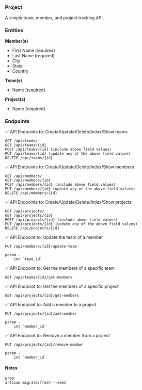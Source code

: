 ### Project
A simple team, member, and project tracking API.



### Entities

**Member(s)**
- First Name (required)
- Last Name (required)
- City
- State
- Country

**Team(s)**
- Name (required)

**Project(s)**
- Name (required)



### Endpoints

✅ API Endpoints to: Create/Update/Delete/Index/Show teams
```
GET /api/teams/
GET /api/teams/{id}
POST /api/teams/{id} (include above field values)
PUT /api/teams/{id} (update any of the above field values)
DELETE /api/teams/{id}
``````

✅ API Endpoints to: Create/Update/Delete/Index/Show members
```
GET /api/members/
GET /api/members/{id}
POST /api/members/{id} (include above field values)
PUT /api/members/{id} (update any of the above field values)
DELETE /api/members/{id}
```

✅ API Endpoints to: Create/Update/Delete/Index/Show projects
```
GET /api/projects/
GET /api/projects/{id}
POST /api/projects/{id} (include above field values)
PUT /api/projects/{id} (update any of the above field values)
DELETE /api/projects/{id}
```

✅ API Endpoint to: Update the team of a member
```
PUT /api/members/{id}/update-team

param - 
    int `team_id`
```

✅ API Endpoint to: Get the members of a specific team
```
GET /api/teams/{id}/get-members
```

✅ API Endpoint to: Get the members of a specific project
```
GET /api/projects/{id}/get-members
```

✅ API Endpoint to: Add a member to a project
```
PUT /api/projects/{id}/add-member

param - 
    int `member_id`
```

✅ API Endpoint to: Remove a member from a project
```
PUT /api/projects/{id}/remove-member

param - 
    int `member_id`
```

#### Notes


```
prep: 
artisan migrate:fresh --seed
```

